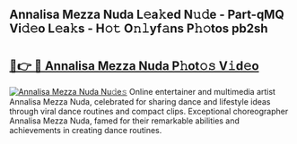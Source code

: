 ## Annalisa Mezza Nuda L𝚎a𝚔ed N𝚞𝚍e - Part-qMQ Vi𝚍𝚎o L𝚎a𝚔s - H𝚘𝚝 O𝚗𝚕yf𝚊ns P𝚑𝚘tos pb2sh

# <h2><a href="http://kfalg2c.oniu.top/?m=Annalisa+Mezza+Nuda">🔗👉 🔴 Annalisa Mezza Nuda P𝚑ot𝚘𝚜 V𝚒d𝚎o</a></h2>

[![Annalisa Mezza Nuda Nu𝚍e𝚜](https://i.imgur.com/0qMVB7G.gif)](http://kfalg2c.oniu.top/?m=Annalisa+Mezza+Nuda)
Online entertainer and multimedia artist Annalisa Mezza Nuda, celebrated for sharing dance and lifestyle ideas through viral dance routines and compact clips. Exceptional choreographer Annalisa Mezza Nuda, famed for their remarkable abilities and achievements in creating dance routines.  
